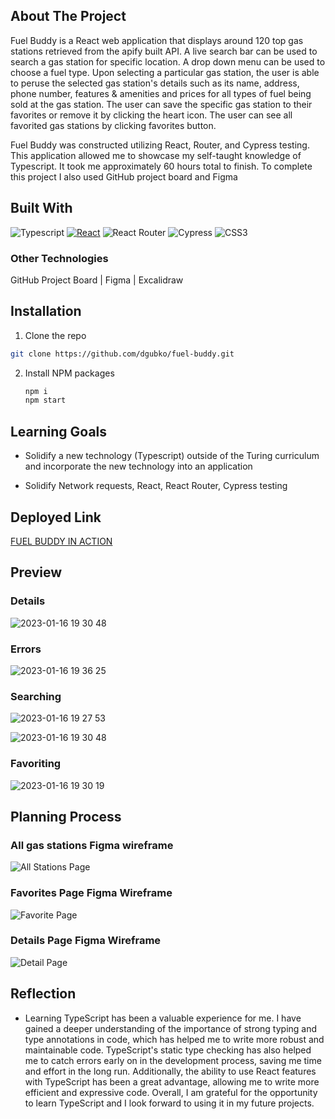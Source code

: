 ## About The Project

Fuel Buddy is a React web application that displays around 120 top gas stations retrieved from the apify built API. A live search bar can be used to search a gas station for specific location. A drop down menu can be used to choose a fuel type. Upon selecting a particular gas station, the user is able to peruse the selected gas station's details such as its name, address, phone number, features & amenities and prices for all types of fuel being sold at the gas station. The user can save the specific gas station to their favorites or remove it by clicking the heart icon. The user can see all favorited gas stations by clicking favorites button.

Fuel Buddy was constructed utilizing React, Router, and Cypress testing. This application allowed me to showcase my self-taught knowledge of Typescript. It took me approximately 60 hours total to finish. To complete this project I also used GitHub project board and Figma

## Built With

![Typescript](https://img.shields.io/npm/types/typescript?color=%23000000&label=%20&logo=typescript&style=for-the-badge)
[![React][react.js]][react-url]
![React Router](https://img.shields.io/badge/React_Router-CA4245?style=for-the-badge&logo=react-router&logoColor=white)
![Cypress](https://img.shields.io/badge/-cypress-%23E5E5E5?style=for-the-badge&logo=cypress&logoColor=058a5e)
![CSS3](https://img.shields.io/badge/css3-%231572B6.svg?style=for-the-badge&logo=css3&logoColor=white)

### Other Technologies

GitHub Project Board | Figma | Excalidraw

## Installation

1. Clone the repo

```sh
git clone https://github.com/dgubko/fuel-buddy.git
```

2. Install NPM packages
   ```sh
   npm i
   npm start
   ```

## Learning Goals

- Solidify a new technology (Typescript) outside of the Turing curriculum and incorporate the new technology into an application

- Solidify Network requests, React, React Router, Cypress testing

## Deployed Link

[FUEL BUDDY IN ACTION](https://fuel-buddy.vercel.app/)

## Preview

### Details

![2023-01-16 19 30 48](https://user-images.githubusercontent.com/105132801/212797250-61c5540f-6e51-4785-9a2f-5a712d43c626.gif)

### Errors

![2023-01-16 19 36 25](https://user-images.githubusercontent.com/105132801/212797526-e1bc6de7-3e6b-4875-ad35-8a4595bc71bb.gif)

### Searching

![2023-01-16 19 27 53](https://user-images.githubusercontent.com/105132801/212797088-6502323d-af23-428c-ae80-98a24a9f12a4.gif)

![2023-01-16 19 30 48](https://user-images.githubusercontent.com/105132801/212797334-75a28737-90b9-432a-a1b5-77b0fae8b763.gif)

### Favoriting

![2023-01-16 19 30 19](https://user-images.githubusercontent.com/105132801/212797227-1c044cba-8826-405f-923d-99c5a029ef3b.gif)

## Planning Process

### All gas stations Figma wireframe

![All Stations Page](https://user-images.githubusercontent.com/105132801/212797872-a4a69af2-a959-4c02-94cf-0a0803376a5e.png)

### Favorites Page Figma Wireframe

![Favorite Page](https://user-images.githubusercontent.com/105132801/212797965-8a1a549f-31e3-4399-94db-cf15e69cecd6.png)

### Details Page Figma Wireframe

![Detail Page](https://user-images.githubusercontent.com/105132801/212798024-b5608f37-11d1-473b-80df-ba8465ca12d4.png)

## Reflection

- Learning TypeScript has been a valuable experience for me. I have gained a deeper understanding of the importance of strong typing and type annotations in code, which has helped me to write more robust and maintainable code. TypeScript's static type checking has also helped me to catch errors early on in the development process, saving me time and effort in the long run. Additionally, the ability to use React features with TypeScript has been a great advantage, allowing me to write more efficient and expressive code. Overall, I am grateful for the opportunity to learn TypeScript and I look forward to using it in my future projects.

<!-- MARKDOWN LINKS & IMAGES -->

[react.js]: https://img.shields.io/badge/React-20232A?style=for-the-badge&logo=react&logoColor=61DAFB
[react-url]: https://reactjs.org/
